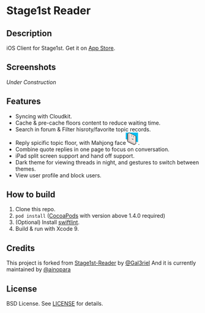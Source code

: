 # Stage1st Reader

## Description
iOS Client for Stage1st. Get it on [App Store](https://itunes.apple.com/app/apple-store/id509916119?pt=117723272&ct=Github&mt=8).

## Screenshots
*Under Construction*

## Features
- Syncing with Cloudkit.
- Cache & pre-cache floors content to reduce waiting time.
- Search in forum & Filter hisroty/favorite topic records.
- Reply spicific topic floor, with Mahjong face![Blue Sky Over Head](https://raw.githubusercontent.com/ainopara/Stage1st-Reader/master/Stage1st/Resources/Mahjong/face/98.gif).
- Combine quote replies in one page to focus on conversation.
- iPad split screen support and hand off support.
- Dark theme for viewing threads in night, and gestures to switch between themes.
- View user profile and block users.

## How to build
1. Clone this repo.
2. `pod install` ([CocoaPods](https://cocoapods.org) with version above 1.4.0 required)
3. (Optional) Install [swiftlint](https://github.com/realm/SwiftLint).
4. Build & run with Xcode 9.

## Credits
This project is forked from [Stage1st-Reader](https://github.com/Gal3riel/Stage1st-Reader) by [@Gal3riel](https://github.com/Gal3riel)
And it is currently maintained by [@ainopara](https://github.com/ainopara)

## License
BSD License. See [LICENSE](https://github.com/ainopara/Stage1st-Reader/blob/master/LICENSE.txt) for details.
